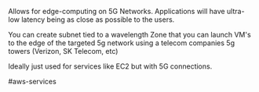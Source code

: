 Allows for edge-computing on 5G Networks. Applications will have ultra-low latency being as close as possible to the users.

You can create subnet tied to a wavelength Zone that you can launch VM's to the edge of the targeted 5g network using a telecom companies 5g towers (Verizon, SK Telecom, etc)

Ideally just used for services like EC2 but with 5G connections.


#aws-services 